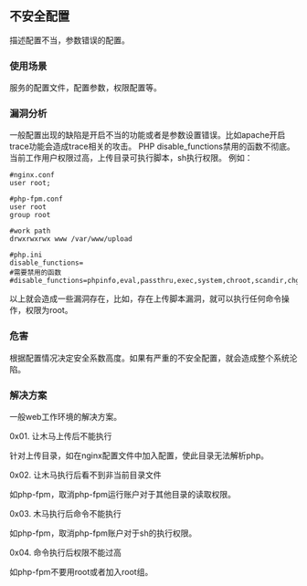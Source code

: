 ## 不安全配置
描述配置不当，参数错误的配置。

### 使用场景
服务的配置文件，配置参数，权限配置等。

### 漏洞分析
一般配置出现的缺陷是开启不当的功能或者是参数设置错误。比如apache开启trace功能会造成trace相关的攻击。
PHP disable_functions禁用的函数不彻底。当前工作用户权限过高，上传目录可执行脚本，sh执行权限。
例如：
```text
#nginx.conf
user root;

#php-fpm.conf
user root
group root

#work path
drwxrwxrwx www /var/www/upload 

#php.ini
disable_functions=
#需要禁用的函数
#disable_functions=phpinfo,eval,passthru,exec,system,chroot,scandir,chgrp,chown,shell_exec,proc_open,proc_get_status,ini_alter,ini_alter,ini_restore,dl,pfsockopen,openlog,syslog,readlink,symlink,popepassthru,stream_socket_server,fsocket,fsockopen 
```
以上就会造成一些漏洞存在，比如，存在上传脚本漏洞，就可以执行任何命令操作，权限为root。

### 危害
根据配置情况决定安全系数高度。如果有严重的不安全配置，就会造成整个系统沦陷。

### 解决方案
一般web工作环境的解决方案。

0x01. 让木马上传后不能执行

针对上传目录，如在nginx配置文件中加入配置，使此目录无法解析php。

0x02. 让木马执行后看不到非当前目录文件

如php-fpm，取消php-fpm运行账户对于其他目录的读取权限。

0x03. 木马执行后命令不能执行

如php-fpm，取消php-fpm账户对于sh的执行权限。

0x04. 命令执行后权限不能过高

如php-fpm不要用root或者加入root组。